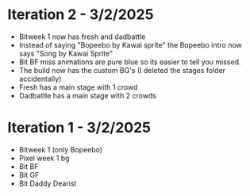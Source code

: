 # Iteration 2 - 3/2/2025
- Bitweek 1 now has fresh and dadbattle
- Instead of saying "Bopeebo by Kawai sprite" the Bopeebo intro now says "Song by Kawai Sprite"
- Bit BF miss animations are pure blue so its easier to tell you missed.
- The build now has the custom BG's (I deleted the stages folder accidentally)
- Fresh has a main stage with 1 crowd
- Dadbattle has a main stage with 2 crowds

# Iteration 1 - 3/2/2025
- Bitweek 1 (only Bopeebo)
- Pixel week 1 bg
- Bit BF
- Bit GF
- Bit Daddy Dearist